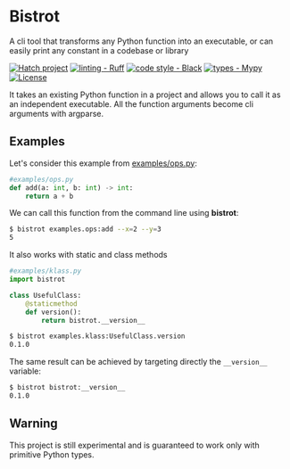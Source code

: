 # Bistrot
A cli tool that transforms any Python function into an executable, or can easily print any constant in a codebase or 
library

[![Hatch project](https://img.shields.io/badge/%F0%9F%A5%9A-Hatch-4051b5.svg)](https://github.com/pypa/hatch) [![linting - Ruff](https://img.shields.io/endpoint?url=https://raw.githubusercontent.com/astral-sh/ruff/main/assets/badge/v2.json)](https://github.com/astral-sh/ruff) [![code style - Black](https://img.shields.io/badge/code%20style-black-000000.svg)](https://github.com/psf/black) [![types - Mypy](https://img.shields.io/badge/types-Mypy-blue.svg)](https://github.com/python/mypy) [![License](https://img.shields.io/badge/License-BSD_3--Clause-blue.svg)](https://opensource.org/licenses/BSD-3-Clause)

It takes an existing Python function in a project and allows you to call it as an independent executable. All the
 function arguments become cli arguments with argparse.

## Examples
Let's consider this example from [examples/ops.py](examples/ops.py): 
```python
#examples/ops.py
def add(a: int, b: int) -> int:
    return a + b
```
We can call this function from the command line using **bistrot**:

```bash
$ bistrot examples.ops:add --x=2 --y=3
5
```

It also works with static and class methods
```python
#examples/klass.py
import bistrot

class UsefulClass:
    @staticmethod
    def version():
        return bistrot.__version__
```

```bash
$ bistrot examples.klass:UsefulClass.version
0.1.0
```

The same result can be achieved by targeting directly the `__version__` variable:
```bash
$ bistrot bistrot:__version__
0.1.0
```

## Warning
This project is still experimental and is guaranteed to work only with primitive Python types.